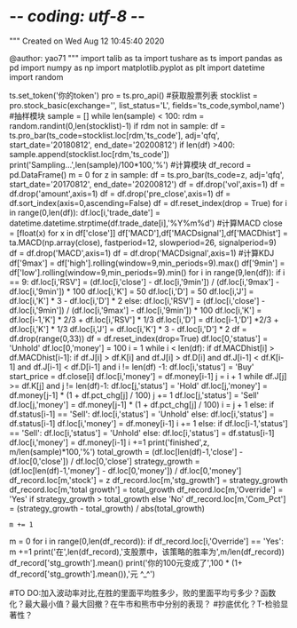 # -*- coding: utf-8 -*-
"""
Created on Wed Aug 12 10:45:40 2020

@author: yao71
"""
import talib as ta
import tushare as ts
import pandas as pd
import numpy as np
import matplotlib.pyplot as plt
import datetime
import random

ts.set_token('你的token')
pro = ts.pro_api()
#获取股票列表
stocklist = pro.stock_basic(exchange='', list_status='L', fields='ts_code,symbol,name')
#抽样模块
sample = []
while len(sample) < 100:
    rdm = random.randint(0,len(stocklist)-1)
    if rdm not in sample:
        df = ts.pro_bar(ts_code=stocklist.loc[rdm,'ts_code'], adj='qfq', start_date='20180812', end_date='20200812')
        if len(df) >400:
            sample.append(stocklist.loc[rdm,'ts_code'])
            print('Sampling...',len(sample)/100*100,'%')
#计算模块
df_record = pd.DataFrame()
m = 0
for z in sample:
    df = ts.pro_bar(ts_code=z, adj='qfq', start_date='20170812', end_date='20200812')
    df = df.drop('vol',axis=1)
    df = df.drop('amount',axis=1)
    df = df.drop('pre_close',axis=1)
    df = df.sort_index(axis=0,ascending=False)
    df = df.reset_index(drop = True)
    for i in range(0,len(df)):
        df.loc[i,'trade_date'] = datetime.datetime.strptime(df.trade_date[i],'%Y%m%d')
    #计算MACD
    close = [float(x) for x in df['close']]
    df['MACD'],df['MACDsignal'],df['MACDhist'] = ta.MACD(np.array(close),
                                fastperiod=12, slowperiod=26, signalperiod=9)   
    df = df.drop('MACD',axis=1)
    df = df.drop('MACDsignal',axis=1)
    #计算KDJ
    df['9max'] = df['high'].rolling(window=9,min_periods=9).max()
    df['9min'] = df['low'].rolling(window=9,min_periods=9).min()
    for i in range(9,len(df)):
        if i == 9:
            df.loc[i,'RSV'] = (df.loc[i,'close'] - df.loc[i,'9min']) / (df.loc[i,'9max'] - df.loc[i,'9min']) * 100
            df.loc[i,'K'] = 50
            df.loc[i,'D'] = 50
            df.loc[i,'J'] = df.loc[i,'K'] * 3 - df.loc[i,'D'] * 2
        else:
            df.loc[i,'RSV'] = (df.loc[i,'close'] - df.loc[i,'9min']) / (df.loc[i,'9max'] - df.loc[i,'9min']) * 100
            df.loc[i,'K'] = df.loc[i-1,'K'] * 2/3 + df.loc[i,'RSV'] * 1/3
            df.loc[i,'D'] = df.loc[i-1,'D'] *2/3 + df.loc[i,'K'] * 1/3
            df.loc[i,'J'] = df.loc[i,'K'] * 3 - df.loc[i,'D'] * 2
    df = df.drop(range(0,33))
    df = df.reset_index(drop=True)
    df.loc[0,'status'] = 'Unhold'
    df.loc[0,'money'] = 100
    i = 1
    while i < len(df):
        if df.MACDhist[i] > df.MACDhist[i-1]:
            if df.J[i] > df.K[i] and df.J[i] > df.D[i] and df.J[i-1] < df.K[i-1] and df.J[i-1] < df.D[i-1] and i != len(df) -1:
                df.loc[i,'status'] = 'Buy'
                start_price = df.close[i]
                df.loc[i,'money'] = df.money[i-1]
                j = i + 1
                while df.J[j] >= df.K[j] and j != len(df)-1:
                    df.loc[j,'status'] = 'Hold'
                    df.loc[j,'money'] = df.money[j-1] * (1 + df.pct_chg[j] / 100)
                    j += 1
                df.loc[j,'status'] = 'Sell'
                df.loc[j,'money'] = df.money[j-1] * (1 + df.pct_chg[j] / 100)
                i = j + 1
            else:
                if df.status[i-1] == 'Sell':
                    df.loc[i,'status'] = 'Unhold'
                else:
                    df.loc[i,'status'] = df.status[i-1]
                df.loc[i,'money'] = df.money[i-1]
                i += 1
        else:
            if df.loc[i-1,'status'] == 'Sell':
                df.loc[i,'status'] = 'Unhold'
            else:
                df.loc[i,'status'] = df.status[i-1]
            df.loc[i,'money'] = df.money[i-1]
            i +=1
    print('finished',z, m/len(sample)*100,'%')
    total_growth = (df.loc[len(df)-1,'close'] - df.loc[0,'close']) / df.loc[0,'close']
    strategy_growth = (df.loc[len(df)-1,'money'] - df.loc[0,'money']) / df.loc[0,'money']
    df_record.loc[m,'stock'] = z
    df_record.loc[m,'stg_growth'] = strategy_growth
    df_record.loc[m,'total growth'] = total_growth
    df_record.loc[m,'Override'] = 'Yes' if strategy_growth > total_growth else 'No'
    df_record.loc[m,'Com_Pct'] = (strategy_growth - total_growth) / abs(total_growth)
    
    m += 1

m = 0
for i in range(0,len(df_record)):
    if df_record.loc[i,'Override'] == 'Yes':
        m +=1
print('在',len(df_record),'支股票中，该策略的胜率为',m/len(df_record))
df_record['stg_growth'].mean()
print('你的100元变成了',100 * (1+ df_record['stg_growth'].mean()),'元 ^_^')

#TO DO:加入波动率对比,在胜的里面平均胜多少，败的里面平均亏多少？函数化？最大最小值？最大回撤？在牛市和熊市中分别的表现？
    #抄底优化？T-检验显著性？

                    
                    





